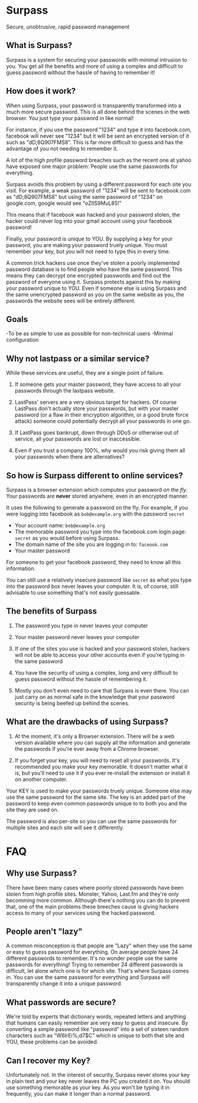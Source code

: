 Surpass
=======
Secure, unobtrusive, rapid password management


What is Surpass?
-----------------
Surpass is a system for securing your passwords with minimal intrusion to you. You get all the benefits and more of using a complex and difficult to guess password without the hassle of having to remember it! 



How does it work?
-----------------

When using Surpass, your password is transparently transformed into a much more secure password. This is all done behind the scenes in the web browser. You just type your password in like normal!

For instance, if you use the password "1234" and type it into facebook.com, facebook will never see "1234" but it will be sent an encrypted version of it such as "dD;8Q907FMS8". This is far more difficult to guess and has the advantage of you not needing to remember it.

A lot of the high profile password breaches such as the recent one at yahoo have exposed one major problem: People use the same passwords for everything. 

Surpass avoids this problem by using a different password for each site you visit. For example, a weak password of "1234" will be sent to facebook.com as "dD;8Q907FMS8" but using the same password of "1234" on google.com, google would see "oZIIS9MuL85!"

This means that if facebook was hacked and your password stolen, the hacker could never log into your gmail account using your facebook password!

Finally, your password is unique to YOU. By supplying a key for your password, you are making your password truely unique. You must remember your key, but you will not need to type this in every time.

A common trick hackers use once they've stolen a poorly implemented password database is to find people who have the same password. This means they can decrypt one encrypted passwords and find out the password of everyone using it. Surpass protects against this by making your password unique to YOU. Even if someone else is using Surpass and the same unencrypted password as you on the same website as you, the passwords the website sees will be entirely different. 



Goals
-----------------
-To be as simple to use as possible for non-technical users
-Minimal configuration



Why not lastpass or a similar service?
--------------------------------------

While these services are useful, they are a single point of failure.

1. If someone gets your master password, they have access to all your passwords through the lastpass website. 

2. LastPass' servers are a very obvious target for hackers. Of course LastPass don't actually store your passwords, but with your master password (or a flaw in their encryption algorithm, or a good brute force attack) someone could potentially decrypt all your passwords in one go. 

3. If LastPass goes bankrupt, down through DDoS or otherwise out of service, all your passwords are lost or inaccessible.

4. Even if you trust a company 100%, why would you risk giving them all your passwords when there are alternatives?

So how is Surpass different to online services?
-----------------------------------------------

Surpass is a browser extension which computes your password *on the fly*. Your passwords are **never** stored anywhere, even in an encrypted manner.

It uses the following to generate a password on the fly. For example, if you were logging into facebook as `bob@example.org` with the password `secret` 

- Your account name: `bob@example.org`
- The memorable password you type into the facebook.com login page: `secret` as you would before using Surpass.
- The domain name of the site you are logging in to: `faceook.com` 
- Your master password

For someone to get your facebook password, they need to know all this information.

You can still use a relatively insecure password like `secret` as what you type into the password box never leaves your computer. It is, of course, still advisable to use something that's not easily guessable.



The benefits of Surpass
-----------------------

1. The password you type in never leaves your computer

2. Your master password never leaves your computer

3. If one of the sites you use is hacked and your password stolen, hackers will not be able to access your other accounts even if you're typing in the same password

4. You have the security of using a complex, long and very difficult to guess password without the hassle of remembering it.

5. Mostly you don't even need to care that Surpass is even there. You can just carry on as normal safe in the knowledge that your password security is being beefed up behind the scenes. 


What are the drawbacks of using Surpass?
----------------------------------------


1. At the moment, it's only a Browser extension. There will be a web version available where you can supply all the information and generate the passwords if you're ever away from a Chrome browser. 

2. If you forget your key, you will need to reset all your passwords. It's recommended you make your key memorable. It doesn't matter what it is, but you'll need to use it if you ever re-install the extension or install it on another computer.


Your KEY is used to make your passwords truely unique. Someone else may use the same password for the same site. The key is an added part of the password to keep even common passwords unique to to both you and the site they are used on.

The password is also per-site so you can use the same passwords for multiple sites and each site will see it differently. 



FAQ
===

Why use Surpass?
----------------
There have been many cases where poorly stored passwords have been stolen from high profile sites. Monster, Yahoo, Last.fm and they're only becomming more common. Although there's nothing you can do to prevent that, one of the main problems these breeches cause is giving hackers access to many of your services using the hacked password.

People aren't "lazy"
----------------
A common misconception is that people are "Lazy" when they use the same or easy to guess password for everything. On average people have 24 different passwords to remember. It's no wonder people use the same passwords for everything! Trying to remember 24 different passwords is difficult, let alone which one is for which site. That's where Surpass comes in. You can use the same password for everything and Surpass will transparently change it into a unique password 


What passwords are secure?
--------------------------
We're told by experts that dictionary words, repeated letters and anything that humans can easily remember are very easy to guess and insecure. By converting a simple password like "password" into a set of sixteen random characters such as "W6lrEi%;d7$C" which is unique to both that site and YOU, these problems can be avoided.


Can I recover my Key?
---------------------
Unfortunately not. In the interest of security, Surpass never stores your key in plain text and your key never leaves the PC you created it on. You should use something memorable as your key. As you won't be typing it in frequently, you can make it longer than a normal password.




